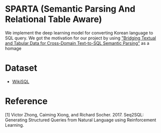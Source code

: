 # SPARTA (Semantic Parsing And Relational Table Aware)

We implement the deep learning model for converting Korean language to SQL query. We got the motivation for our project by using ["Bridging Textual and Tabular Data for Cross-Domain Text-to-SQL Semantic Parsing"](https://github.com/salesforce/TabularSemanticParsing) as a homage


# Dataset 
- [WikiSQL](https://github.com/salesforce/WikiSQL)



# Reference

[1] Victor Zhong, Caiming Xiong, and Richard Socher. 2017. Seq2SQL: Generating Structured Queries from Natural Language using Reinforcement Learning.
